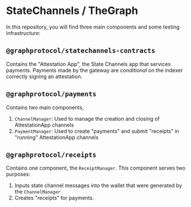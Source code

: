 # StateChannels / TheGraph

In this repository, you will find three main components and some testing infrastructure:

## `@graphprotocol/statechannels-contracts`

Contains the "Attestation App", the State Channels app that services payments.
Payments made by the gateway are _conditional_ on the indexer correctly signing an attestation.

## `@graphprotocol/payments`

Contains two main components,

1. `ChannelManager`: Used to manage the creation and closing of AttestationApp channels
2. `PaymentManager`: Used to create "payments" and submit "receipts" in "running" AttestationApp channels

## `@graphprotocol/receipts`

Contains one component, the `ReceiptManager`. This component serves two purposes:

1. Inputs state channel messages into the wallet that were generated by the `ChannelManager`
2. Creates "receipts" for payments.
